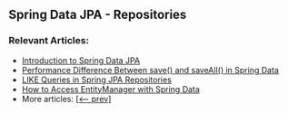 ## Spring Data JPA - Repositories

### Relevant Articles: 

- [Introduction to Spring Data JPA](https://www.baeldung.com/the-persistence-layer-with-spring-data-jpa)
- [Performance Difference Between save() and saveAll() in Spring Data](https://www.baeldung.com/spring-data-save-saveall)
- [LIKE Queries in Spring JPA Repositories](https://www.baeldung.com/spring-jpa-like-queries)
- [How to Access EntityManager with Spring Data](https://www.baeldung.com/spring-data-entitymanager)
- More articles: [[<-- prev]](../spring-data-jpa-repo)
